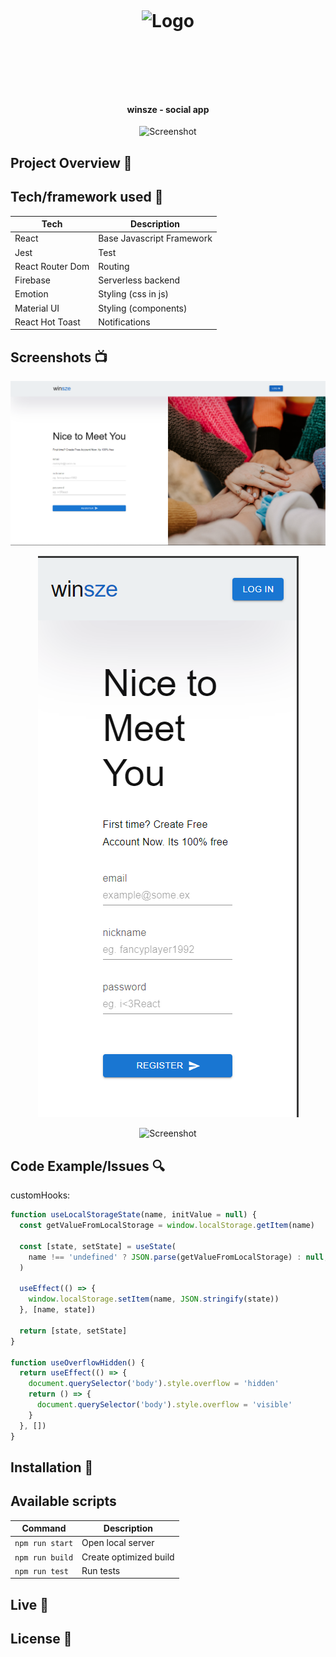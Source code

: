<h1 align="center">

<br>

<p align="center">
<img src=""  alt="Logo">
</p>

<br>

<br>

</h1>

<h4 align="center">winsze - social app</h4>

<p align="center">
  <a >
    <img src=""
         alt="Screenshot">
  </a>
</p>

## Project Overview 🎉

## Tech/framework used 🔧

| Tech             | Description               |
| ---------------- | ------------------------- |
| React            | Base Javascript Framework |
| Jest             | Test                      |
| React Router Dom | Routing                   |
| Firebase         | Serverless backend        |
| Emotion          | Styling (css in js)       |
| Material UI      | Styling (components)      |
| React Hot Toast  | Notifications             |

## Screenshots 📺

<p align="center">
    <img src="public/assets/screens/unauth-desktop.png" alt="unauth-desktop">
</p>

<p align="center">
    <img src="public/assets/screens/unauth-mobile.png" alt="unauth-mobile">
</p>

<p align="center">
    <img src="" alt="Screenshot">
</p>

## Code Example/Issues 🔍

customHooks:

```javascript
function useLocalStorageState(name, initValue = null) {
  const getValueFromLocalStorage = window.localStorage.getItem(name)

  const [state, setState] = useState(
    name !== 'undefined' ? JSON.parse(getValueFromLocalStorage) : null,
  )

  useEffect(() => {
    window.localStorage.setItem(name, JSON.stringify(state))
  }, [name, state])

  return [state, setState]
}

function useOverflowHidden() {
  return useEffect(() => {
    document.querySelector('body').style.overflow = 'hidden'
    return () => {
      document.querySelector('body').style.overflow = 'visible'
    }
  }, [])
}
```

## Installation 💾

## Available scripts

| Command         | Description            |
| --------------- | ---------------------- |
| `npm run start` | Open local server      |
| `npm run build` | Create optimized build |
| `npm run test`  | Run tests              |

## Live 📍

## License 🔱
